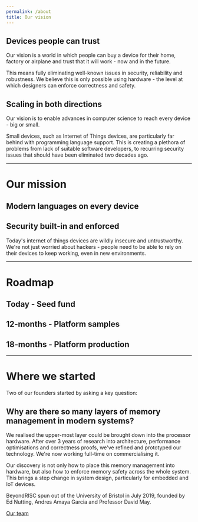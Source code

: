 ```yaml
---
permalink: /about
title: Our vision
---
```


## Devices people can trust

Our vision is a world in which people can buy a device for their home, factory or airplane and trust that 
it will work - now and in the future.

This means fully eliminating well-known issues in security, reliability and robustness. We believe this
is only possible using hardware - the level at which designers can enforce correctness and safety.

## Scaling in both directions

Our vision is to enable advances in computer science to reach every device - big or small. 

Small devices, such as Internet of Things devices, are particularly far behind with programming language support. 
This is creating a plethora of problems from lack of suitable software developers, to recurring security issues
that should have been eliminated two decades ago.

----

# Our mission

## Modern languages on every device

## Security built-in and enforced

Today's internet of things devices are wildly insecure and untrustworthy. We're not just worried about hackers - 
people need to be able to rely on their devices to keep working, even in new environments.

----

# Roadmap

## Today - Seed fund

## 12-months - Platform samples

## 18-months - Platform production

----

# Where we started

Two of our founders started by asking a key question: 

## Why are there so many layers of memory management in modern systems?

We realised the upper-most layer could be brought down into the processor hardware. After over 3 years of research
into architecture, performance optimisations and correctness proofs, we've refined and prototyped our
technology. We're now working full-time on commercialising it.

Our discovery is not only how to place this memory management into hardware, but also how to enforce memory 
safety across the whole system. This brings a step change in system design, particularly for embedded and IoT devices. 

BeyondRISC spun out of the University of Bristol in July 2019, founded by Ed Nutting, Andres Amaya Garcia and Professor David May.

<a href="/team" class="button">Our team</a>
